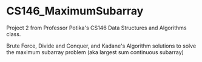 # CS146_MaximumSubarray
Project 2 from Professor Potika's CS146 Data Structures and Algorithms class.

Brute Force, Divide and Conquer, and Kadane's Algorithm solutions to solve the maximum subarray problem (aka largest sum continuous subarray)
